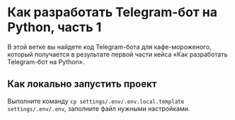 # Как разработать Telegram-бот на Python, часть 1

В этой ветке вы найдете код Telegram-бота для кафе-мороженого, который 
получается в результате первой части кейса «Как разработать Telegram-бот на 
Python». 

## Как локально запустить проект

Выполните команду `cp settings/.env/.env.local.template settings/.env/.env`, 
заполните файл нужными настройками.

